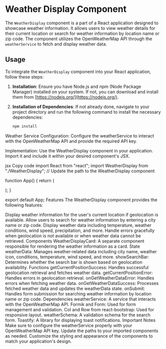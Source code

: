 
# Weather Display Component

The `WeatherDisplay` component is a part of a React application designed to showcase weather information. It allows users to view weather details for their current location or search for weather information by location name or zip code. The component utilizes the OpenWeatherMap API through the `weatherService` to fetch and display weather data.

## Usage

To integrate the `WeatherDisplay` component into your React application, follow these steps:

1. **Installation**: Ensure you have Node.js and npm (Node Package Manager) installed on your system. If not, you can download and install them from [https://nodejs.org/](https://nodejs.org/).

2. **Installation of Dependencies**: If not already done, navigate to your project directory and run the following command to install the necessary dependencies:

   ```sh
   npm install
Weather Service Configuration: Configure the weatherService to interact with the OpenWeatherMap API and provide the required API key.

Implementation: Use the WeatherDisplay component in your application. Import it and include it within your desired component's JSX.

jsx
Copy code
import React from "react";
import WeatherDisplay from "./WeatherDisplay"; // Update the path to the WeatherDisplay component

function App() {
  return (
    <div className="App">
      <WeatherDisplay />
    </div>
  );
}

export default App;
Features
The WeatherDisplay component provides the following features:

Display weather information for the user's current location if geolocation is available.
Allow users to search for weather information by entering a city name or zip code.
Display weather data including temperature, weather conditions, wind speed, precipitation, and more.
Handle errors gracefully when geolocation is not available or when weather data cannot be retrieved.
Components
WeatherDisplayCard: A separate component responsible for rendering the weather information as a card.
State
weatherData: Manages weather-related data including city name, weather icon, conditions, temperature, wind speed, and more.
showSearchBar: Determines whether the search bar is shown based on geolocation availability.
Functions
getCurrentPositionSuccess: Handles successful geolocation retrieval and fetches weather data.
getCurrentPositionError: Handles errors in geolocation retrieval.
onGetWeatherDataError: Handles errors when fetching weather data.
onGetWeatherDataSuccess: Processes fetched weather data and updates the weatherData state.
onSubmit: Handles form submission for searching weather information by location name or zip code.
Dependencies
weatherService: A service that interacts with the OpenWeatherMap API.
Formik and Form: Used for form management and validation.
Col and Row from react-bootstrap: Used for responsive layout.
weatherSchema: A validation schema for the search form.
Toastify: A library for displaying toast notifications.
Important Notes
Make sure to configure the weatherService properly with your OpenWeatherMap API key.
Update the paths to your imported components as needed.
Customize the styling and appearance of the components to match your application's design.
